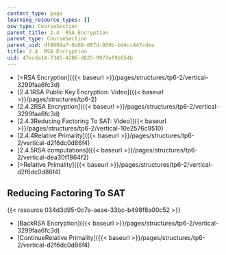 ```yaml
---
content_type: page
learning_resource_types: []
ocw_type: CourseSection
parent_title: 2.4  RSA Encryption
parent_type: CourseSection
parent_uid: df8008a7-9d68-087d-809b-bd4cc447cdea
title: 2.4  RSA Encryption
uid: 47ecda14-7345-4286-d825-9977ef9b554b
---
```


*   [\<RSA Encryption]({{< baseurl >}}/pages/structures/tp6-2/vertical-3299faa6fc3d)
*   [2.4.1RSA Public Key Encryption: Video]({{< baseurl >}}/pages/structures/tp6-2)
*   [2.4.2RSA Encryption]({{< baseurl >}}/pages/structures/tp6-2/vertical-3299faa6fc3d)
*   [2.4.3Reducing Factoring To SAT: Video]({{< baseurl >}}/pages/structures/tp6-2/vertical-10e2576c9510)
*   [2.4.4Relative Primality]({{< baseurl >}}/pages/structures/tp6-2/vertical-d2f6dc0d86f4)
*   [2.4.5RSA computations]({{< baseurl >}}/pages/structures/tp6-2/vertical-dea30f1864f2)
*   [\>Relative Primality]({{< baseurl >}}/pages/structures/tp6-2/vertical-d2f6dc0d86f4)

Reducing Factoring To SAT
-------------------------

{{< resource 034d3d95-0c7e-aeae-33bc-b498f8a00c52 >}}

*   [BackRSA Encryption]({{< baseurl >}}/pages/structures/tp6-2/vertical-3299faa6fc3d)
*   [ContinueRelative Primality]({{< baseurl >}}/pages/structures/tp6-2/vertical-d2f6dc0d86f4)